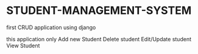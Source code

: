 # STUDENT-MANAGEMENT-SYSTEM

first CRUD application using django


this application only 
Add new Student
Delete student
Edit/Update student
View Student
